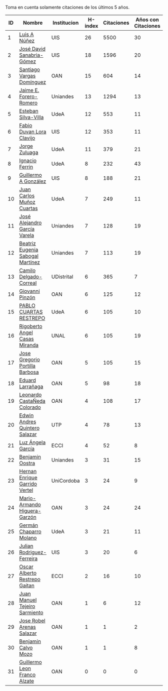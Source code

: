 Toma en cuenta solamente citaciones de los últimos 5 años.

ID | Nombre | Institucion | H-index | Citaciones | Años con Citaciones | PhD Year| PhD Country |
--- | ------ | ---------- | -------- | ---------- | ----------| --- | --- | 
1 | [Luis A Núñez](https://scholar.google.com/citations?user=2Q5_QxkAAAAJ&hl=en) | UIS | 26 | 5500 | 30 |  1989 | VEN |
2 | [José David Sanabria-Gómez](https://scholar.google.com/citations?user=Tclray4AAAAJ&hl=en) | UIS | 18 | 1596 | 20 | 2001 | MEX |
3 | [Santiago Vargas Domínguez](https://scholar.google.com/citations?hl=en&user=9DDaTaAAAAAJ) | OAN | 15 | 604 | 14 | 2008 | ESP |
4 | [Jaime E. Forero-Romero](https://scholar.google.com/citations?user=TLTK6WgAAAAJ) | Uniandes | 13 | 1294 | 13 | 2007 | FRA |
5 | [Esteban Silva-Villa](https://scholar.google.com/citations?user=S8-YLHaAJLMC&hl=en) | UdeA | 12 | 553 | 11 |  2011 | NED |
6 | [Fabio Duvan Lora Clavijo](https://scholar.google.com/citations?hl=en&user=bV-me9AAAAAJ&view_op=list_works)| UIS | 12 | 353 | 11 | 2013 | MEX |
7 | [Jorge Zuluaga](https://scholar.google.com/citations?user=qpGVqNwAAAAJ&hl=en&oi=ao) | UdeA | 11 | 379 | 21 | 2005 | COL |
8 | [Ignacio Ferrin](https://scholar.google.com/citations?user=bGBCFskAAAAJ&hl=en) | UdeA | 8 | 232 | 43 | 1976 | USA |
9 | [Guillermo A González](https://scholar.google.com/citations?user=pvM7yGcAAAAJ&hl=en) | UIS | 8 | 188 | 21 | 1998 | BRA |
10 | [Juan Carlos Muñoz Cuartas](https://scholar.google.com/citations?user=tQkmHH8AAAAJ&hl=en) | UdeA | 7 | 249 | 11 | 2011 | GER |
11 | [José Alejandro García Varela](https://scholar.google.com/citations?user=iA0H5dgAAAAJ&hl=en) | Uniandes | 7 | 128 | 19 | | |
12 | [Beatriz Eugenia Sabogal Martínez](https://scholar.google.com/citations?user=T-0RjQYAAAAJ&hl=en) | Uniandes | 7 | 113 | 19 | | |
13 | [Camilo Delgado-Correal](https://scholar.google.com/citations?user=HXHGks0AAAAJ) | UDistrital | 6 | 365 | 7 | | |
14 | [Giovanni Pinzón](https://scholar.google.com/citations?user=F25UKOkAAAAJ&hl=en)| OAN | 6 | 125 | 12 | | |
15 | [PABLO CUARTAS RESTREPO](https://scholar.google.com/citations?user=c4zrU20AAAAJ&hl=en) | UdeA | 6 | 105 | 10 | | |
16 | [Rigoberto Angel Casas Miranda](https://scholar.google.com/citations?user=i9vdtq0AAAAJ&hl=en) | UNAL | 6 | 105 | 19 | | |
17 | [Jose Gregorio Portilla Barbosa](https://scholar.google.com/citations?hl=en&user=tDx7hEMAAAAJ) | OAN | 5 | 105 | 15 | | |
18 | [Eduard Larrañaga](https://scholar.google.com/citations?hl=en&user=HyknmA8AAAAJ) | OAN | 5 | 98 | 18 |  | |
19 | [Leonardo CastaÑeda Colorado](https://scholar.google.com/citations?hl=en&user=yJNS9DIAAAAJ) | OAN | 4 | 108 | 17 |  | |
20 | [Edwin Andres Quintero Salazar](https://scholar.google.com/citations?user=Si_rL4gAAAAJ&hl=en&oi=ao)| UTP | 4 | 78 | 13 | | |
21 | [Luz Ángela García](https://scholar.google.com/citations?hl=en&user=ouj4SO0AAAAJ) | ECCI | 4 | 52 | 8 |  | |
22 | [Benjamin Oostra](https://scholar.google.com/citations?user=A-57orIAAAAJ&hl=en&oi=ao) | Uniandes | 3 | 31 | 15 | | |
23 | [Hernan Enrique Garrido Vertel](https://scholar.google.com/citations?user=nij86aIAAAAJ) | UniCordoba | 3 | 24 | 9 |  | |
24 | [Mario-Armando Higuera-Garzón](https://scholar.google.com/citations?user=goHAHhMAAAAJ&hl=en) | OAN | 3 | 24 | 24 | | |
25 | [Germán Chaparro Molano](https://scholar.google.com/citations?user=FHzXPgoAAAAJ&hl=en) | UdeA | 3 | 21 | 11 |  | |
26 | [Julian Rodriguez-Ferreira](https://scholar.google.com/citations?user=gy2sAsIAAAAJ&hl=en&oi=ao) | UIS | 3 | 20 | 6 | | |
27 | [Oscar Alberto Restrepo Gaitan](https://scholar.google.com/citations?user=ecKvoBgAAAAJ&hl=en) | ECCI | 2 | 16 | 10 | | |
28 | [Juan Manuel Tejeiro Sarmiento](https://scholar.google.com/citations?hl=en&user=hGwadTAAAAAJ) | OAN | 1 | 6 | 12 | | |
29 | [Jose Robel Arenas Salazar](https://scholar.google.com/citations?hl=en&user=IEVLREYAAAAJ) | OAN | 1 | 1 | 2 | | |
30 | [Benjamin Calvo Mozo](https://scholar.google.com/citations?hl=en&user=xBhWLdQAAAAJ) | OAN | 1 | 1 | 8 | | |
31 | [Guillermo Leon Franco Alzate](https://scholar.google.com/citations?hl=en&user=5VSFp1sAAAAJ) | OAN | 0 | 0 | 0 | -1 | |

